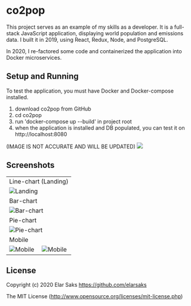 # co2pop

This project serves as an example of my skills as a developer. It is a full-stack JavaScript application, displaying world population and emissions data. I built it in 2019, using React, Redux, Node, and PostgreSQL. 

In 2020, I re-factored some code and containerized the application into Docker microservices.

## Setup and Running
To test the application, you must have Docker and Docker-compose installed.

  1. download co2pop from GitHub
  2. cd co2pop
  3. run 'docker-compose up --build' in project root
  4. when the application is installed and DB populated, you can test it on http://localhost:8080

(IMAGE IS NOT ACCURATE AND WILL BE UPDATED)
<img src="https://co2pop.s3.eu-north-1.amazonaws.com/Project+Architecture.png" />

  ## Screenshots
<table>
  <tbody>
    <tr>
      <td colspan="2">Line-chart (Landing)</td>
    </tr>
    <tr>
      <td  colspan="2">
        <img alt="Landing" src="https://co2pop.s3.eu-north-1.amazonaws.com/line-chart.PNG" />
      </td>
    </tr>
    <tr>
      <td colspan="2">Bar-chart</td>
    </tr>
    <tr>
      <td  colspan="2">
        <img alt="Bar-chart" src="https://co2pop.s3.eu-north-1.amazonaws.com/bar-chart.PNG" />
      </td>
    </tr>
       <tr>
      <td colspan="2">Pie-chart</td>
    </tr>
    <tr>
       <td  colspan="2">
        <img alt="Pie-chart" src="https://co2pop.s3.eu-north-1.amazonaws.com/pie-chart.PNG" />
      </td>
    </tr>
    <tr>
      <td colspan="2">Mobile</td>
    </tr>
    <tr>
      <td>
        <img alt="Mobile" src="https://co2pop.s3.eu-north-1.amazonaws.com/phone1.PNG" />
      </td>
      <td>
        <img alt="Mobile" src="https://co2pop.s3.eu-north-1.amazonaws.com/phone3.PNG" />
      </td>
    </tr>
  </tbody>
</table>

## License
Copyright (c) 2020 Elar Saks https://github.com/elarsaks

The MIT License (http://www.opensource.org/licenses/mit-license.php)
 
